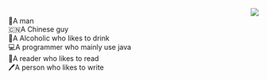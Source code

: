 <div class="text-align:center;">
  <img align="right" src="https://github-readme-stats.vercel.app/api?username=hininojay&show_icons=true&theme=radical" />
</div>

<br>
👦A man
<br>
🇨🇳A Chinese guy
<br>
🍹A Alcoholic who likes to drink
<br>
💻A programmer who mainly use java
<br>
📖A reader who likes to read
<br>
🖊️A person who likes to write 



